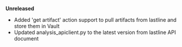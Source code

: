 **Unreleased**
* Added 'get artifact' action support to pull artifacts from lastline and store them in Vault
* Updated analysis_apiclient.py to the latest version from lastline API document
